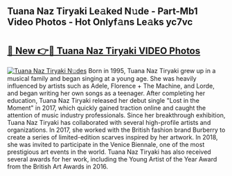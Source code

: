 ## Tuana Naz Tiryaki Le𝚊ked N𝚞de - Part-Mb1 Video Photos - Hot Onlyf𝚊ns Le𝚊ks yc7vc

# <h2><a href="http://ab33944.deff.icu/?id=Tuana+Naz+Tiryaki">🔗 New 👉🔴 Tuana Naz Tiryaki VIDEO Photos</a></h2>

[![Tuana Naz Tiryaki N𝚞des](https://i.imgur.com/rIISA9y.gif)](http://ab33944.deff.icu/?id=Tuana+Naz+Tiryaki)
Born in 1995, Tuana Naz Tiryaki grew up in a musical family and began singing at a young age. She was heavily influenced by artists such as Adele, Florence + The Machine, and Lorde, and began writing her own songs as a teenager. After completing her education, Tuana Naz Tiryaki released her debut single "Lost in the Moment" in 2017, which quickly gained traction online and caught the attention of music industry professionals. Since her breakthrough exhibition, Tuana Naz Tiryaki has collaborated with several high-profile artists and organizations. In 2017, she worked with the British fashion brand Burberry to create a series of limited-edition scarves inspired by her artwork. In 2018, she was invited to participate in the Venice Biennale, one of the most prestigious art events in the world. Tuana Naz Tiryaki has also received several awards for her work, including the Young Artist of the Year Award from the British Art Awards in 2016.
